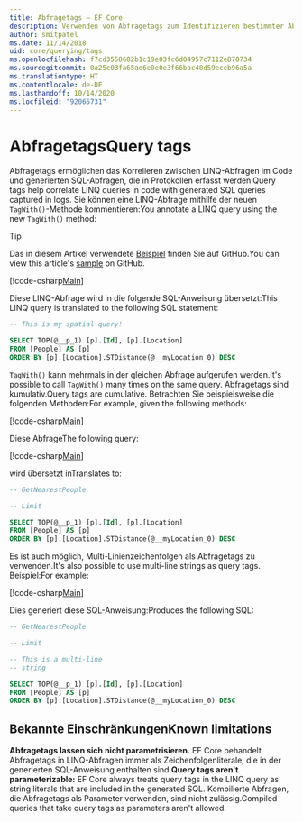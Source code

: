 ```yaml
---
title: Abfragetags – EF Core
description: Verwenden von Abfragetags zum Identifizieren bestimmter Abfragen in von Entity Framework Core ausgegebenen Protokollmeldungen
author: smitpatel
ms.date: 11/14/2018
uid: core/querying/tags
ms.openlocfilehash: f7cd3558682b1c19e03fc6d04957c7112e870734
ms.sourcegitcommit: 0a25c03fa65ae6e0e0e3f66bac48d59eceb96a5a
ms.translationtype: HT
ms.contentlocale: de-DE
ms.lasthandoff: 10/14/2020
ms.locfileid: "92065731"
---
```

# <a name="query-tags"></a><span data-ttu-id="aa1f3-103">Abfragetags</span><span class="sxs-lookup"><span data-stu-id="aa1f3-103">Query tags</span></span>

<span data-ttu-id="aa1f3-104">Abfragetags ermöglichen das Korrelieren zwischen LINQ-Abfragen im Code und generierten SQL-Abfragen, die in Protokollen erfasst werden.</span><span class="sxs-lookup"><span data-stu-id="aa1f3-104">Query tags help correlate LINQ queries in code with generated SQL queries captured in logs.</span></span>
<span data-ttu-id="aa1f3-105">Sie können eine LINQ-Abfrage mithilfe der neuen `TagWith()`-Methode kommentieren:</span><span class="sxs-lookup"><span data-stu-id="aa1f3-105">You annotate a LINQ query using the new `TagWith()` method:</span></span>

> [!TIP]
> <span data-ttu-id="aa1f3-106">Das in diesem Artikel verwendete [Beispiel](https://github.com/dotnet/EntityFramework.Docs/tree/master/samples/core/Querying/Tags) finden Sie auf GitHub.</span><span class="sxs-lookup"><span data-stu-id="aa1f3-106">You can view this article's [sample](https://github.com/dotnet/EntityFramework.Docs/tree/master/samples/core/Querying/Tags) on GitHub.</span></span>

[!code-csharp[Main](../../../samples/core/Querying/Tags/Program.cs#BasicQueryTag)]

<span data-ttu-id="aa1f3-107">Diese LINQ-Abfrage wird in die folgende SQL-Anweisung übersetzt:</span><span class="sxs-lookup"><span data-stu-id="aa1f3-107">This LINQ query is translated to the following SQL statement:</span></span>

```sql
-- This is my spatial query!

SELECT TOP(@__p_1) [p].[Id], [p].[Location]
FROM [People] AS [p]
ORDER BY [p].[Location].STDistance(@__myLocation_0) DESC
```

<span data-ttu-id="aa1f3-108">`TagWith()` kann mehrmals in der gleichen Abfrage aufgerufen werden.</span><span class="sxs-lookup"><span data-stu-id="aa1f3-108">It's possible to call `TagWith()` many times on the same query.</span></span>
<span data-ttu-id="aa1f3-109">Abfragetags sind kumulativ.</span><span class="sxs-lookup"><span data-stu-id="aa1f3-109">Query tags are cumulative.</span></span>
<span data-ttu-id="aa1f3-110">Betrachten Sie beispielsweise die folgenden Methoden:</span><span class="sxs-lookup"><span data-stu-id="aa1f3-110">For example, given the following methods:</span></span>

[!code-csharp[Main](../../../samples/core/Querying/Tags/Program.cs#QueryableMethods)]

<span data-ttu-id="aa1f3-111">Diese Abfrage</span><span class="sxs-lookup"><span data-stu-id="aa1f3-111">The following query:</span></span>

[!code-csharp[Main](../../../samples/core/Querying/Tags/Program.cs#ChainedQueryTags)]

<span data-ttu-id="aa1f3-112">wird übersetzt in</span><span class="sxs-lookup"><span data-stu-id="aa1f3-112">Translates to:</span></span>

```sql
-- GetNearestPeople

-- Limit

SELECT TOP(@__p_1) [p].[Id], [p].[Location]
FROM [People] AS [p]
ORDER BY [p].[Location].STDistance(@__myLocation_0) DESC
```

<span data-ttu-id="aa1f3-113">Es ist auch möglich, Multi-Linienzeichenfolgen als Abfragetags zu verwenden.</span><span class="sxs-lookup"><span data-stu-id="aa1f3-113">It's also possible to use multi-line strings as query tags.</span></span>
<span data-ttu-id="aa1f3-114">Beispiel:</span><span class="sxs-lookup"><span data-stu-id="aa1f3-114">For example:</span></span>

[!code-csharp[Main](../../../samples/core/Querying/Tags/Program.cs#MultilineQueryTag)]

<span data-ttu-id="aa1f3-115">Dies generiert diese SQL-Anweisung:</span><span class="sxs-lookup"><span data-stu-id="aa1f3-115">Produces the following SQL:</span></span>

```sql
-- GetNearestPeople

-- Limit

-- This is a multi-line
-- string

SELECT TOP(@__p_1) [p].[Id], [p].[Location]
FROM [People] AS [p]
ORDER BY [p].[Location].STDistance(@__myLocation_0) DESC
```

## <a name="known-limitations"></a><span data-ttu-id="aa1f3-116">Bekannte Einschränkungen</span><span class="sxs-lookup"><span data-stu-id="aa1f3-116">Known limitations</span></span>

<span data-ttu-id="aa1f3-117">**Abfragetags lassen sich nicht parametrisieren.** EF Core behandelt Abfragetags in LINQ-Abfragen immer als Zeichenfolgenliterale, die in der generierten SQL-Anweisung enthalten sind.</span><span class="sxs-lookup"><span data-stu-id="aa1f3-117">**Query tags aren't parameterizable:** EF Core always treats query tags in the LINQ query as string literals that are included in the generated SQL.</span></span>
<span data-ttu-id="aa1f3-118">Kompilierte Abfragen, die Abfragetags als Parameter verwenden, sind nicht zulässig.</span><span class="sxs-lookup"><span data-stu-id="aa1f3-118">Compiled queries that take query tags as parameters aren't allowed.</span></span>
